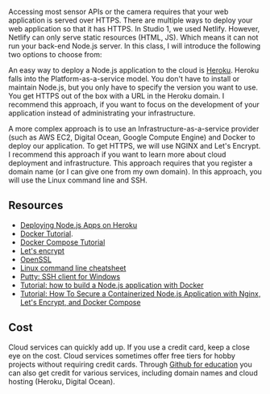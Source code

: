 Accessing most sensor APIs or the camera requires that your web application is served over HTTPS. There are multiple ways to deploy your web application so that it has HTTPS. In Studio 1, we used Netlify. However, Netlify can only serve static resources (HTML, JS). Which means it can not run your back-end Node.js server. In this class, I will introduce the following two options to choose from:

An easy way to deploy a Node.js application to the cloud is [Heroku](https://www.heroku.com/). Heroku falls into the Platform-as-a-service model. You don't have to install or maintain Node.js, but you only have to specify the version you want to use. You get HTTPS out of the box with a URL in the Heroku domain. I recommend this approach, if you want to focus on the development of your application instead of administrating your infrastructure.

A more complex approach is to use an Infrastructure-as-a-service provider (such as AWS EC2, Digital Ocean, Google Compute Engine) and Docker to deploy our application. To get HTTPS, we will use NGINX and Let's Encrypt. I recommend this approach if you want to learn more about cloud deployment and infrastructure. This approach requires that you register a domain name (or I can give one from my own domain). In this approach, you will use the Linux command line and SSH.

## Resources
* [Deploying Node.js Apps on Heroku](https://devcenter.heroku.com/articles/deploying-nodejs)
* [Docker Tutorial](https://docs.docker.com/get-started/).
* [Docker Compose Tutorial](https://docs.docker.com/compose/gettingstarted/)
* [Let's encrypt](https://letsencrypt.org/)
* [OpenSSL](https://www.openssl.org/)
* [Linux command line cheatsheet](https://cheatography.com/davechild/cheat-sheets/linux-command-line/)
* [Putty: SSH client for Windows](https://www.putty.org/)
* [Tutorial: how to build a Node.js application with Docker](https://www.digitalocean.com/community/tutorials/how-to-build-a-node-js-application-with-docker)
* [Tutorial: How To Secure a Containerized Node.js Application with Nginx, Let's Encrypt, and Docker Compose](https://www.digitalocean.com/community/tutorials/how-to-secure-a-containerized-node-js-application-with-nginx-let-s-encrypt-and-docker-compose?)

## Cost
Cloud services can quickly add up. If you use a credit card, keep a close eye on the cost. Cloud services sometimes offer free tiers for hobby projects without requiring credit cards. Through [Github for education](https://education.github.com/pack) you can also get credit for various services, including domain names and cloud hosting (Heroku, Digital Ocean).